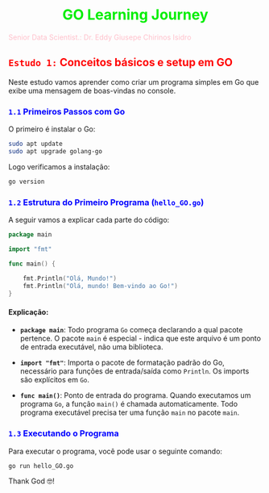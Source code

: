 # <h1 align="center"><font color="gree">GO Learning Journey</font></h1>

<font color="pink">Senior Data Scientist.: Dr. Eddy Giusepe Chirinos Isidro</font>

## <font color="red">`Estudo 1:` Conceitos básicos e setup em GO</font>

Neste estudo vamos aprender como criar um programa simples em Go que exibe uma mensagem de boas-vindas no console.

### <font color="blue">`1.1` Primeiros Passos com Go</font>

O primeiro é instalar o Go:

```bash
sudo apt update
sudo apt upgrade golang-go
```

Logo verificamos a instalação:

```bash
go version
```

### <font color="blue">`1.2` Estrutura do Primeiro Programa (`hello_GO.go`)</font>

A seguir vamos a explicar cada parte do código:

```go
package main 

import "fmt"

func main() { 
	
	fmt.Println("Olá, Mundo!")
	fmt.Println("Olá, mundo! Bem-vindo ao Go!")
}
```

#### Explicação:

- **`package main`**: Todo programa `Go` começa declarando a qual pacote pertence. O pacote `main` é especial - indica que este arquivo é um ponto de entrada executável, não uma biblioteca.

- **`import "fmt"`**: Importa o pacote de formatação padrão do Go, necessário para funções de entrada/saída como `Println`. Os imports são explícitos em `Go`.

- **`func main()`**: Ponto de entrada do programa. Quando executamos um programa `Go`, a função `main()` é chamada automaticamente. Todo programa executável precisa ter uma função `main` no pacote `main`.


### <font color="blue">`1.3` Executando o Programa</font>

Para executar o programa, você pode usar o seguinte comando:

```bash
go run hello_GO.go
```


Thank God 🤓!